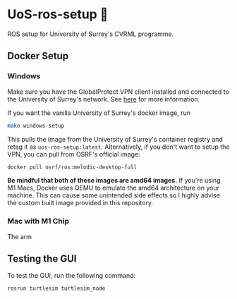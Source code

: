# UoS-ros-setup 🤖
ROS setup for University of Surrey's CVRML programme.


## Docker Setup

### Windows
Make sure you have the GlobalProtect VPN client installed and connected to the University of Surrey's network. See [here](uos_vpn_setup.pdf) for more information.

If you want the vanilla University of Surrey's docker image, run 
```bash
make windows-setup
```
This pulls the image from the University of Surrey's container registry and retag it as `uos-ros-setup:latest`. Alternatively, if you don't want to setup the VPN, you can pull from OSRF's official image:
```bash
docker pull osrf/ros:melodic-desktop-full
```

**Be mindful that both of these images are amd64 images.** 
If you're using M1 Macs, Docker uses QEMU to emulate the amd64 architecture on your machine. This can cause some unintended side effects so I highly advise the custom built image provided in this repository.

### Mac with M1 Chip
The arm

## Testing the GUI
To test the GUI, run the following command:
```bash
rosrun turtlesim turtlesim_node
```
